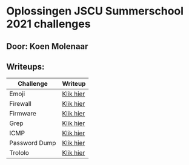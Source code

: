 # Oplossingen JSCU Summerschool 2021 challenges

## Door: Koen Molenaar

## Writeups:

| Challenge | Writeup |
| --------- | ------- |
| Emoji     | [Klik hier](Emoji/README.MD)    |  
| Firewall  | [Klik hier](Firewall/README.MD) |
| Firmware  | [Klik hier](Firmware/README.MD)    |
| Grep      | [Klik hier](Grep/README.MD)    |
| ICMP      | [Klik hier](ICMP/README.MD)    |
| Password Dump | [Klik hier](Password&#32;Dump/README.MD) |
| Trololo | [Klik hier](Trololo/README.MD) |